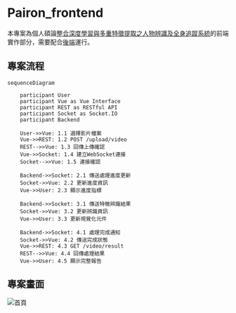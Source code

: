 # Pairon_frontend

本專案為個人碩論[整合深度學習與多重特徵提取之人物辨識及全身追蹤系統](https://nfuedu-my.sharepoint.com/:b:/g/personal/11161115_nfu_edu_tw/EYsucjSdPC5EilwhdXpUICMBe2WGj3V94p1UbM2N3-0HIg?e=vmi2eI)的前端實作部分，需要配合[後端](https://github.com/FelixChen1224/Pairon)運行。

## 專案流程

```mermaid
sequenceDiagram

    participant User
    participant Vue as Vue Interface
    participant REST as RESTful API
    participant Socket as Socket.IO
    participant Backend

    User->>Vue: 1.1 選擇影片檔案
    Vue->>REST: 1.2 POST /upload/video
    REST-->>Vue: 1.3 回傳上傳確認
    Vue->>Socket: 1.4 建立WebSocket連接
    Socket-->>Vue: 1.5 連接確認

    Backend->>Socket: 2.1 傳送處理進度更新
    Socket->>Vue: 2.2 更新進度資訊
    Vue->>User: 2.3 顯示進度指標

    Backend->>Socket: 3.1 傳送特徵辨識結果
    Socket->>Vue: 3.2 更新辨識資訊
    Vue->>User: 3.3 更新視覺化元件

    Backend->>Socket: 4.1 處理完成通知
    Socket->>Vue: 4.2 傳送完成狀態
    Vue->>REST: 4.3 GET /video/result
    REST-->>Vue: 4.4 回傳處理結果
    Vue->>User: 4.5 顯示完整報告
```

## 專案畫面

![首頁](https://i.imgur.com/CWQEuHl.png)
